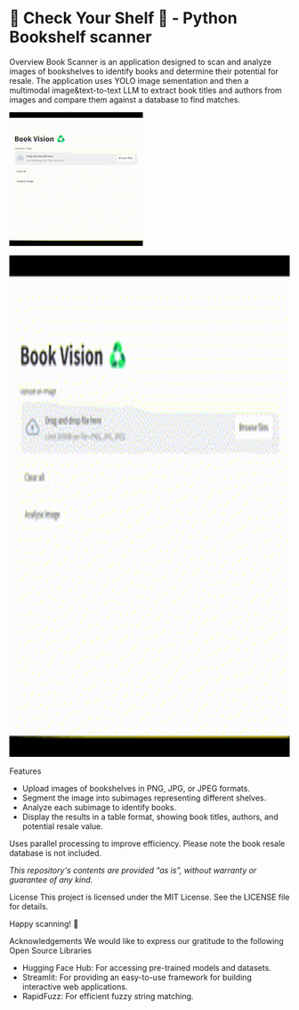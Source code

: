 # 📖 Check Your Shelf 📖 - Python Bookshelf scanner 

Overview
Book Scanner is an application designed to scan and analyze images of bookshelves to identify books and determine their potential for resale. The application uses YOLO image sementation and then a multimodal image&text-to-text LLM to extract book titles and authors from images and compare them against a database to find matches.

![Demo GIF](https://github.com/NovaTrail/Check_Your_Shelf/blob/main/Book%20Vision.gif)

<img src="https://github.com/NovaTrail/Check_Your_Shelf/blob/main/Book%20Vision.gif" alt="Alt text" width="600" height="900">

Features
- Upload images of bookshelves in PNG, JPG, or JPEG formats.
- Segment the image into subimages representing different shelves.
- Analyze each subimage to identify books.
- Display the results in a table format, showing book titles, authors, and potential resale value.

Uses parallel processing to improve efficiency.
Please note the book resale database is not included. 

*This repository's contents are provided “as is”, without warranty or guarantee of any kind.* 

License
This project is licensed under the MIT License. See the LICENSE file for details.

Happy scanning! 📖

Acknowledgements
We would like to express our gratitude to the following Open Source Libraries
- Hugging Face Hub: For accessing pre-trained models and datasets.
- Streamlit: For providing an easy-to-use framework for building interactive web applications.
- RapidFuzz: For efficient fuzzy string matching.
